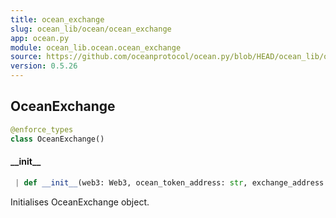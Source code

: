```yaml
---
title: ocean_exchange
slug: ocean_lib/ocean/ocean_exchange
app: ocean.py
module: ocean_lib.ocean.ocean_exchange
source: https://github.com/oceanprotocol/ocean.py/blob/HEAD/ocean_lib/ocean/ocean_exchange.py
version: 0.5.26
---
```

## OceanExchange

```python
@enforce_types
class OceanExchange()
```

#### \_\_init\_\_

```python
 | def __init__(web3: Web3, ocean_token_address: str, exchange_address: str, config: Config)
```

Initialises OceanExchange object.

